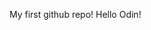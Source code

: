 My first github repo!
Hello Odin!

<!---
woodardjace12/woodardjace12 is a ✨ special ✨ repository because its `README.md` (this file) appears on your GitHub profile.
You can click the Preview link to take a look at your changes.
--->

